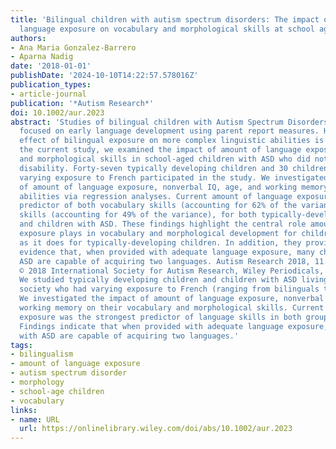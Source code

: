 ```yaml
---
title: 'Bilingual children with autism spectrum disorders: The impact of amount of
  language exposure on vocabulary and morphological skills at school age'
authors:
- Ana Maria Gonzalez-Barrero
- Aparna Nadig
date: '2018-01-01'
publishDate: '2024-10-10T14:22:57.578016Z'
publication_types:
- article-journal
publication: '*Autism Research*'
doi: 10.1002/aur.2023
abstract: 'Studies of bilingual children with Autism Spectrum Disorders (ASD) have
  focused on early language development using parent report measures. However, the
  effect of bilingual exposure on more complex linguistic abilities is unknown. In
  the current study, we examined the impact of amount of language exposure on vocabulary
  and morphological skills in school-aged children with ASD who did not have intellectual
  disability. Forty-seven typically developing children and 30 children with ASD with
  varying exposure to French participated in the study. We investigated the impact
  of amount of language exposure, nonverbal IQ, age, and working memory on language
  abilities via regression analyses. Current amount of language exposure was the strongest
  predictor of both vocabulary skills (accounting for 62% of the variance) and morphological
  skills (accounting for 49% of the variance), for both typically-developing children
  and children with ASD. These findings highlight the central role amount of language
  exposure plays in vocabulary and morphological development for children with ASD,
  as it does for typically-developing children. In addition, they provide further
  evidence that, when provided with adequate language exposure, many children with
  ASD are capable of acquiring two languages. Autism Research 2018, 11: 1667–1678.
  © 2018 International Society for Autism Research, Wiley Periodicals, Inc. Lay Summary
  We studied typically developing children and children with ASD living in a bilingual
  society who had varying exposure to French (ranging from bilinguals to monolinguals).
  We investigated the impact of amount of language exposure, nonverbal IQ, age, and
  working memory on their vocabulary and morphological skills. Current amount of language
  exposure was the strongest predictor of language skills in both groups of children.
  Findings indicate that when provided with adequate language exposure, many children
  with ASD are capable of acquiring two languages.'
tags:
- bilingualism
- amount of language exposure
- autism spectrum disorder
- morphology
- school-age children
- vocabulary
links:
- name: URL
  url: https://onlinelibrary.wiley.com/doi/abs/10.1002/aur.2023
---
```


